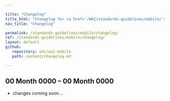 ```yaml
---

title: "Changelog"
title_html: "Changelog for <a href='/WAI/standards-guidelines/mobile/'>Mobile Accessibility at W3C</a>"
nav_title: "Changelog"

permalink: /standards-guidelines/mobile/changelog/
ref: /standards-guidelines/mobile/changelog/
layout: default
github:
   repository: w3c/wai-mobile
   path: content/changelog.md

---
```


## 00 Month 0000 – 00 Month 0000

* changes coming soon…
